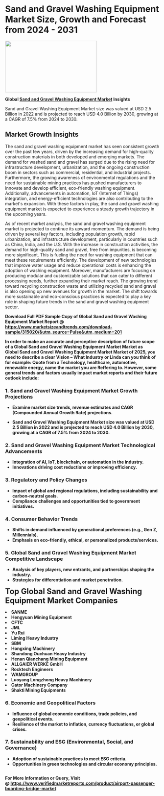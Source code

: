 <H1>Sand and Gravel Washing Equipment Market Size, Growth and Forecast from 2024 - 2031</H1><img class="aligncenter size-medium wp-image-584254" src="https://thirdeyenews.in/wp-content/uploads/2024/09/Global-Market-Research-300x168.jpeg" alt="" width="300" height="168" /><p><strong>Global&nbsp;<a href="https://www.marketsizeandtrends.com/download-sample/315020/&amp;utm_source=Pulse&amp;utm_medium=201">Sand and Gravel Washing Equipment Market</a> Insights</strong></p><p>Sand and Gravel Washing Equipment Market size was valued at USD 2.5 Billion in 2022 and is projected to reach USD 4.0 Billion by 2030, growing at a CAGR of 7.5% from 2024 to 2030.</p><p><h2>Market Growth Insights</h2> <p>The sand and gravel washing equipment market has seen consistent growth over the past few years, driven by the increasing demand for high-quality construction materials in both developed and emerging markets. The demand for washed sand and gravel has surged due to the rising need for infrastructure development, urbanization, and the ongoing construction boom in sectors such as commercial, residential, and industrial projects. Furthermore, the growing awareness of environmental regulations and the need for sustainable mining practices has pushed manufacturers to innovate and develop efficient, eco-friendly washing equipment. Additionally, advancements in automation, IoT (Internet of Things) integration, and energy-efficient technologies are also contributing to the market's expansion. With these factors in play, the sand and gravel washing equipment market is expected to experience a steady growth trajectory in the upcoming years.</p> <p><strong></strong></p> <p>As of recent market analysis, the sand and gravel washing equipment market is projected to continue its upward momentum. The demand is being driven by several key factors, including population growth, rapid urbanization, and infrastructure development, particularly in countries such as China, India, and the U.S. With the increase in construction activities, the demand for high-quality sand and gravel, free from impurities, is becoming more significant. This is fueling the need for washing equipment that can meet these requirements efficiently. The development of new technologies that improve water usage and reduce operational costs is enhancing the adoption of washing equipment. Moreover, manufacturers are focusing on producing modular and customizable solutions that can cater to different processing needs, further expanding their market reach. The growing trend toward recycling construction waste and utilizing recycled sand and gravel is also opening up new avenues for growth in the market. The shift towards more sustainable and eco-conscious practices is expected to play a key role in shaping future trends in the sand and gravel washing equipment sector.</p> <p><strong></p><p><span class=""><strong>Download Full PDF Sample Copy of Global Sand and Gravel Washing Equipment Market Report</strong> @ <a href="https://www.marketsizeandtrends.com/download-sample/315020/&amp;utm_source=Pulse&amp;utm_medium=201" target="_blank">https://www.marketsizeandtrends.com/download-sample/315020/&amp;utm_source=Pulse&amp;utm_medium=201</a></span></p><p>In order to make an accurate and perceptive description of future scope of a Global&nbsp;Sand and Gravel Washing Equipment Market Market as Global&nbsp;Sand and Gravel Washing Equipment Market Market of 2025, you need to describe a clear Vision &ndash; What Industry or Linda can you think of for example: Quote from a Technology, healthcare, automotive, renewable energy, name the market you are Reffering to. However, some general trends and factors usually impact market reports and their future outlook include:</p><h3>1.&nbsp;<strong>Sand and Gravel Washing Equipment Market Growth Projections</strong></h3><ul><li>Examine market size trends, revenue estimates and CAGR (Compounded Annual Growth Rate) projections.</li><li><p>Sand and Gravel Washing Equipment Market size was valued at USD 2.5 Billion in 2022 and is projected to reach USD 4.0 Billion by 2030, growing at a CAGR of 7.5% from 2024 to 2030.</p></li></ul><h3>2.&nbsp;<strong>Sand and Gravel Washing Equipment Market Technological Advancements</strong></h3><ul><li>Integration of AI, IoT, blockchain, or automation in the industry.</li><li>Innovations driving cost reductions or improving efficiency.</li></ul><h3>3.&nbsp;<strong>Regulatory and Policy Changes</strong></h3><ul><li>Impact of global and regional regulations, including sustainability and carbon-neutral goals.</li><li>Compliance challenges and opportunities tied to government initiatives.</li></ul><h3>4.&nbsp;<strong>Consumer Behavior Trends</strong></h3><ul><li>Shifts in demand influenced by generational preferences (e.g., Gen Z, Millennials).</li><li>Emphasis on eco-friendly, ethical, or personalized products/services.</li></ul><h3>5.&nbsp;<strong>Global Sand and Gravel Washing Equipment Market Competitive Landscape</strong></h3><ul><li>Analysis of key players, new entrants, and partnerships shaping the industry.</li><li>Strategies for differentiation and market penetration.</li></ul><p data-pm-slice="1 1 []"><span style="color: inherit; font-family: inherit; font-size: 25px;">Top Global Sand and Gravel Washing Equipment Market Companies</span></p><div class="" data-test-id=""><p><li>SANME</li><li> Hengyuan Mining Equipment</li><li> CFTC</li><li> JML</li><li> Yu Rui</li><li> Liming Heavy Industry</li><li> SBM</li><li> Hongxing Machinery</li><li> Shandong Ouchuan Heavy Industry</li><li> Henan Qianchang Mining Equipment</li><li> ALLGAIER WERKE GmbH</li><li> Rocktech Engineers</li><li> WAMGROUP</li><li> Luoyang Longzhong Heavy Machinery</li><li> Gator Machinery Company</li><li> Shakti Mining Equipments</li></p></div><h3>6.&nbsp;<strong>Economic and Geopolitical Factors</strong></h3><ul><li>Influence of global economic conditions, trade policies, and geopolitical events.</li><li>Resilience of the market to inflation, currency fluctuations, or global crises.</li></ul><h3>7.&nbsp;<strong>Sustainability and ESG (Environmental, Social, and Governance)</strong></h3><ul><li>Adoption of sustainable practices to meet ESG criteria.</li><li>Opportunities in green technologies and circular economy principles.</li></ul><h2><strong style="font-size: 14px;">For More Information or Query, Visit @&nbsp;</strong><a style="background-color: #ffffff; font-size: 14px;" href="https://www.marketsizeandtrends.com/report/sand-and-gravel-washing-equipment-market/" target="_blank">https://www.verifiedmarketreports.com/product/airport-passenger-boarding-bridge-market</a></h2>
